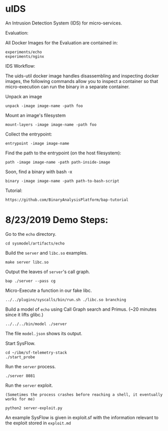 uIDS
====

An Intrusion Detection System (IDS) for micro-services.

Evaluation:

All Docker Images for the Evaluation are contained in:

    experiments/echo
    experiments/nginx

IDS Workflow:

The uids-util docker image handles disassembling and inspecting docker images, the following
commands allow you to inspect a container so that micro-execution can run the binary in a separate
container.

Unpack an image

    unpack -image image-name -path foo

Mount an image's filesystem

    mount-layers -image image-name -path foo

Collect the entrypoint:

    entrypoint -image image-name

Find the path to the entrypoint (on the host filesystem):

    path -image image-name -path path-inside-image

Soon, find a binary with bash -x

    binary -image image-name -path path-to-bash-script

Tutorial:

    https://github.com/BinaryAnalysisPlatform/bap-tutorial

8/23/2019 Demo Steps:
=========================

Go to the `echo` directory.

    cd sysmodel/artifacts/echo

Build the `server` and `libc.so` examples.

    make server libc.so

Output the leaves of `server`'s call graph.

    bap ./server --pass cg

Micro-Execute a function in our fake libc.

    ../../plugins/syscalls/bin/run.sh ./libc.so branching

Build a model of `echo` using Call Graph search and Primus.
    (~20 minutes since it lifts glibc.)

    ../../../bin/model ./server

The file `model.json` shows its output.

Start SysFlow.

    cd ~/ibm/sf-telemetry-stack
    ./start_probe

Run the `server` process.

    ./server 8081

Run the `server` exploit.

    (Sometimes the process crashes before reaching a shell, it eventually works for me)

    python2 server-exploit.py

An example SysFlow is given in exploit.sf with the information relevant to the exploit
stored in `exploit.md`
